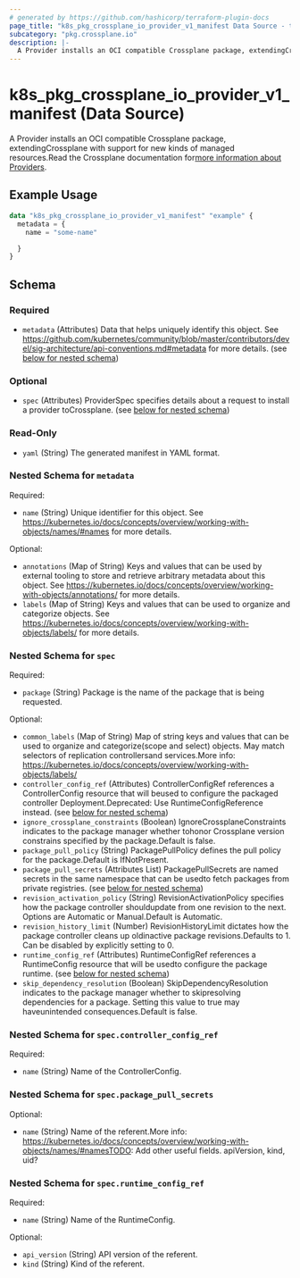 ```yaml
---
# generated by https://github.com/hashicorp/terraform-plugin-docs
page_title: "k8s_pkg_crossplane_io_provider_v1_manifest Data Source - terraform-provider-k8s"
subcategory: "pkg.crossplane.io"
description: |-
  A Provider installs an OCI compatible Crossplane package, extendingCrossplane with support for new kinds of managed resources.Read the Crossplane documentation formore information about Providers https://docs.crossplane.io/latest/concepts/providers.
---
```


# k8s_pkg_crossplane_io_provider_v1_manifest (Data Source)

A Provider installs an OCI compatible Crossplane package, extendingCrossplane with support for new kinds of managed resources.Read the Crossplane documentation for[more information about Providers](https://docs.crossplane.io/latest/concepts/providers).

## Example Usage

```terraform
data "k8s_pkg_crossplane_io_provider_v1_manifest" "example" {
  metadata = {
    name = "some-name"

  }
}
```

<!-- schema generated by tfplugindocs -->
## Schema

### Required

- `metadata` (Attributes) Data that helps uniquely identify this object. See https://github.com/kubernetes/community/blob/master/contributors/devel/sig-architecture/api-conventions.md#metadata for more details. (see [below for nested schema](#nestedatt--metadata))

### Optional

- `spec` (Attributes) ProviderSpec specifies details about a request to install a provider toCrossplane. (see [below for nested schema](#nestedatt--spec))

### Read-Only

- `yaml` (String) The generated manifest in YAML format.

<a id="nestedatt--metadata"></a>
### Nested Schema for `metadata`

Required:

- `name` (String) Unique identifier for this object. See https://kubernetes.io/docs/concepts/overview/working-with-objects/names/#names for more details.

Optional:

- `annotations` (Map of String) Keys and values that can be used by external tooling to store and retrieve arbitrary metadata about this object. See https://kubernetes.io/docs/concepts/overview/working-with-objects/annotations/ for more details.
- `labels` (Map of String) Keys and values that can be used to organize and categorize objects. See https://kubernetes.io/docs/concepts/overview/working-with-objects/labels/ for more details.


<a id="nestedatt--spec"></a>
### Nested Schema for `spec`

Required:

- `package` (String) Package is the name of the package that is being requested.

Optional:

- `common_labels` (Map of String) Map of string keys and values that can be used to organize and categorize(scope and select) objects. May match selectors of replication controllersand services.More info: https://kubernetes.io/docs/concepts/overview/working-with-objects/labels/
- `controller_config_ref` (Attributes) ControllerConfigRef references a ControllerConfig resource that will beused to configure the packaged controller Deployment.Deprecated: Use RuntimeConfigReference instead. (see [below for nested schema](#nestedatt--spec--controller_config_ref))
- `ignore_crossplane_constraints` (Boolean) IgnoreCrossplaneConstraints indicates to the package manager whether tohonor Crossplane version constrains specified by the package.Default is false.
- `package_pull_policy` (String) PackagePullPolicy defines the pull policy for the package.Default is IfNotPresent.
- `package_pull_secrets` (Attributes List) PackagePullSecrets are named secrets in the same namespace that can be usedto fetch packages from private registries. (see [below for nested schema](#nestedatt--spec--package_pull_secrets))
- `revision_activation_policy` (String) RevisionActivationPolicy specifies how the package controller shouldupdate from one revision to the next. Options are Automatic or Manual.Default is Automatic.
- `revision_history_limit` (Number) RevisionHistoryLimit dictates how the package controller cleans up oldinactive package revisions.Defaults to 1. Can be disabled by explicitly setting to 0.
- `runtime_config_ref` (Attributes) RuntimeConfigRef references a RuntimeConfig resource that will be usedto configure the package runtime. (see [below for nested schema](#nestedatt--spec--runtime_config_ref))
- `skip_dependency_resolution` (Boolean) SkipDependencyResolution indicates to the package manager whether to skipresolving dependencies for a package. Setting this value to true may haveunintended consequences.Default is false.

<a id="nestedatt--spec--controller_config_ref"></a>
### Nested Schema for `spec.controller_config_ref`

Required:

- `name` (String) Name of the ControllerConfig.


<a id="nestedatt--spec--package_pull_secrets"></a>
### Nested Schema for `spec.package_pull_secrets`

Optional:

- `name` (String) Name of the referent.More info: https://kubernetes.io/docs/concepts/overview/working-with-objects/names/#namesTODO: Add other useful fields. apiVersion, kind, uid?


<a id="nestedatt--spec--runtime_config_ref"></a>
### Nested Schema for `spec.runtime_config_ref`

Required:

- `name` (String) Name of the RuntimeConfig.

Optional:

- `api_version` (String) API version of the referent.
- `kind` (String) Kind of the referent.
